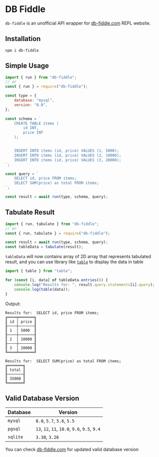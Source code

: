 # DB Fiddle

`db-fiddle` is an unofficial API wrapper for [db-fiddle.com](https://www.db-fiddle.com/) REPL website.

## Installation

`npm i db-fiddle`

## Simple Usage

```js
import { run } from "db-fiddle";
// or 
const { run } = require("db-fiddle");

const type = {
	database: "mysql",
	version: "8.0",
};

const schema = `
	CREATE TABLE items (
		id INT,
		price INT
	);


	INSERT INTO items (id, price) VALUES (1, 5000);
	INSERT INTO items (id, price) VALUES (2, 10000);
	INSERT INTO items (id, price) VALUES (3, 20000);	  
`;

const query = `
	SELECT id, price FROM items;
	SELECT SUM(price) as total FROM items;
`;

const result = await run(type, schema, query);
```

## Tabulate Result

```js
import { run, tabulate } from "db-fiddle";
// or 
const { run, tabulate } = require("db-fiddle");

const result = await run(type, schema, query);
const tableData = tabulate(result);
```

`tableData` will now contains array of 2D array that represents tabulated result, and you can use library like [`table`](https://www.npmjs.com/package/table) to display the data in table

```js
import { table } from "table";

for (const [i, data] of tableData.entries()) {
	console.log("Results for: ", result.query.statements[i].query);
	console.log(table(data));
}
```

Output:
```
Results for:  SELECT id, price FROM items;
╔════╤═══════╗
║ id │ price ║
╟────┼───────╢
║ 1  │ 5000  ║
╟────┼───────╢
║ 2  │ 10000 ║
╟────┼───────╢
║ 3  │ 20000 ║
╚════╧═══════╝

Results for:  SELECT SUM(price) as total FROM items;
╔═══════╗
║ total ║
╟───────╢
║ 35000 ║
╚═══════╝
```

## Valid Database Version

| Database | Version |
| --- | --- |
| `mysql` | `8.0`, `5.7`, `5.6`, `5.5` |
| `pgsql` | `13`, `12`, `11`, `10.0`, `9.6`, `9.5`, `9.4` |
| `sqlite` | `3.30`, `3.26` |

You can check [db-fiddle.com](https://www.db-fiddle.com/) for updated valid database version